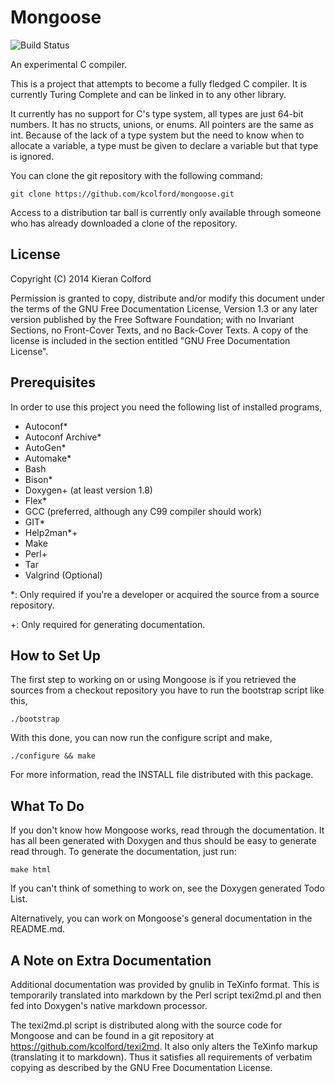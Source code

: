 Mongoose
========

![Build Status][1]

An experimental C compiler.

This is a project that attempts to become a fully fledged C compiler.
It is currently Turing Complete and can be linked in to any other
library.

It currently has no support for C's type system, all types are just
64-bit numbers.  It has no structs, unions, or enums.  All pointers
are the same as int.  Because of the lack of a type system but the
need to know when to allocate a variable, a type must be given to
declare a variable but that type is ignored.

You can clone the git repository with the following command:

    git clone https://github.com/kcolford/mongoose.git

Access to a distribution tar ball is currently only available through
someone who has already downloaded a clone of the repository.

License
-------

Copyright (C) 2014 Kieran Colford

Permission is granted to copy, distribute and/or modify this document
under the terms of the GNU Free Documentation License, Version 1.3 or
any later version published by the Free Software Foundation; with no
Invariant Sections, no Front-Cover Texts, and no Back-Cover Texts.  A
copy of the license is included in the section entitled "GNU Free
Documentation License".

Prerequisites
-------------

In order to use this project you need the following list of installed
programs,

- Autoconf*
- Autoconf Archive*
- AutoGen*
- Automake*
- Bash
- Bison*
- Doxygen+ (at least version 1.8)
- Flex*
- GCC (preferred, although any C99 compiler should work)
- GIT*
- Help2man*+
- Make
- Perl+
- Tar
- Valgrind (Optional)

*: Only required if you're a developer or acquired the source from a
 source repository.

+: Only required for generating documentation.

How to Set Up
-------------

The first step to working on or using Mongoose is if you retrieved the
sources from a checkout repository you have to run the bootstrap
script like this,

    ./bootstrap

With this done, you can now run the configure script and make,

    ./configure && make

For more information, read the INSTALL file distributed with this
package.

What To Do
----------

If you don't know how Mongoose works, read through the documentation.
It has all been generated with Doxygen and thus should be easy to
generate read through.  To generate the documentation, just run:

    make html

If you can't think of something to work on, see the Doxygen generated
Todo List.

Alternatively, you can work on Mongoose's general documentation in the
README.md.

A Note on Extra Documentation
-----------------------------

Additional documentation was provided by gnulib in TeXinfo format.
This is temporarily translated into markdown by the Perl script
texi2md.pl and then fed into Doxygen's native markdown processor.

The texi2md.pl script is distributed along with the source code for
Mongoose and can be found in a git repository at
<https://github.com/kcolford/texi2md>.  It also only alters the
TeXinfo markup (translating it to markdown).  Thus it satisfies all
requirements of verbatim copying as described by the GNU Free
Documentation License.

[1]: https://travis-ci.org/kcolford/mongoose.svg?branch=master "Build Status"
[2]: https://travis-ci.org/kcolford/mongoose "Build Bot"
